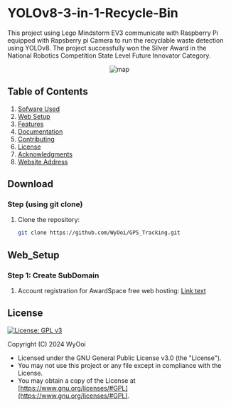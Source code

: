 # YOLOv8-3-in-1-Recycle-Bin
This project using Lego Mindstorm EV3 communicate with Raspberry Pi equipped with Rapsberry pi Camera to run the recyclable waste detection using YOLOv8. The project successfully won the Silver Award in the National Robotics Competition State Level Future Innovator Category.

<div align="center">
   <img src="PNG/web.png" alt="map">
</div>

## Table of Contents
1. [Sofware Used](#Software_Used)
2. [Web Setup](#Web_Setup)
3. [Features](#features)
4. [Documentation](#documentation)
5. [Contributing](#contributing)
6. [License](#license)
7. [Acknowledgments](#acknowledgments)
8. [Website Address](#Website_address)

## Download

### Step (using git clone)
1. Clone the repository:
   ```bash
   git clone https://github.com/WyOoi/GPS_Tracking.git

## Web_Setup

### Step 1: Create SubDomain
1. Account registration for AwardSpace free web hosting:
[Link text](https://www.awardspace.com/)

## License
[![License: GPL v3](https://img.shields.io/badge/License-GPLv3-blue.svg)](https://www.gnu.org/licenses/gpl-3.0)

Copyright (C) 2024 WyOoi
-   Licensed under the GNU General Public License v3.0 (the "License").
-   You may not use this project or any file except in compliance with the License.
-   You may obtain a copy of the License at [https://www.gnu.org/licenses/#GPL](https://www.gnu.org/licenses/#GPL).
